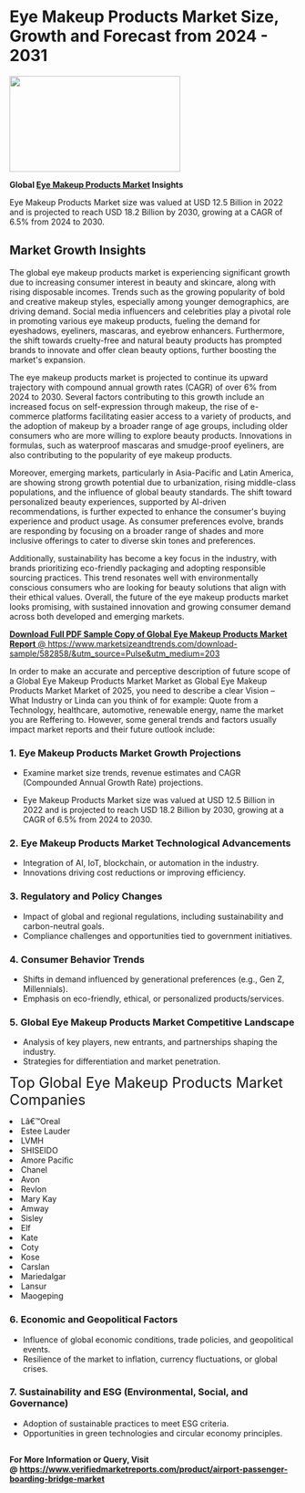 <H1>Eye Makeup Products Market Size, Growth and Forecast from 2024 - 2031</H1><img class="aligncenter size-medium wp-image-584254" src="https://thirdeyenews.in/wp-content/uploads/2024/09/Global-Market-Research-300x168.jpeg" alt="" width="300" height="168" /><p><strong>Global&nbsp;<a href="https://www.marketsizeandtrends.com/download-sample/582858/&amp;utm_source=Pulse&amp;utm_medium=203">Eye Makeup Products Market</a> Insights</strong></p><p>Eye Makeup Products Market size was valued at USD 12.5 Billion in 2022 and is projected to reach USD 18.2 Billion by 2030, growing at a CAGR of 6.5% from 2024 to 2030.</p><p><h2>Market Growth Insights</h2> <p>The global eye makeup products market is experiencing significant growth due to increasing consumer interest in beauty and skincare, along with rising disposable incomes. Trends such as the growing popularity of bold and creative makeup styles, especially among younger demographics, are driving demand. Social media influencers and celebrities play a pivotal role in promoting various eye makeup products, fueling the demand for eyeshadows, eyeliners, mascaras, and eyebrow enhancers. Furthermore, the shift towards cruelty-free and natural beauty products has prompted brands to innovate and offer clean beauty options, further boosting the market's expansion.</p> <p><a href="#"></a></p> <p>The eye makeup products market is projected to continue its upward trajectory with compound annual growth rates (CAGR) of over 6% from 2024 to 2030. Several factors contributing to this growth include an increased focus on self-expression through makeup, the rise of e-commerce platforms facilitating easier access to a variety of products, and the adoption of makeup by a broader range of age groups, including older consumers who are more willing to explore beauty products. Innovations in formulas, such as waterproof mascaras and smudge-proof eyeliners, are also contributing to the popularity of eye makeup products.</p> <p>Moreover, emerging markets, particularly in Asia-Pacific and Latin America, are showing strong growth potential due to urbanization, rising middle-class populations, and the influence of global beauty standards. The shift toward personalized beauty experiences, supported by AI-driven recommendations, is further expected to enhance the consumer's buying experience and product usage. As consumer preferences evolve, brands are responding by focusing on a broader range of shades and more inclusive offerings to cater to diverse skin tones and preferences.</p> <p>Additionally, sustainability has become a key focus in the industry, with brands prioritizing eco-friendly packaging and adopting responsible sourcing practices. This trend resonates well with environmentally conscious consumers who are looking for beauty solutions that align with their ethical values. Overall, the future of the eye makeup products market looks promising, with sustained innovation and growing consumer demand across both developed and emerging markets.</p> <p><a href="#"></p><p><span class=""><strong>Download Full PDF Sample Copy of Global Eye Makeup Products Market Report</strong> @ <a href="https://www.marketsizeandtrends.com/download-sample/582858/&amp;utm_source=Pulse&amp;utm_medium=203" target="_blank">https://www.marketsizeandtrends.com/download-sample/582858/&amp;utm_source=Pulse&amp;utm_medium=203</a></span></p><p>In order to make an accurate and perceptive description of future scope of a Global&nbsp;Eye Makeup Products Market Market as Global&nbsp;Eye Makeup Products Market Market of 2025, you need to describe a clear Vision &ndash; What Industry or Linda can you think of for example: Quote from a Technology, healthcare, automotive, renewable energy, name the market you are Reffering to. However, some general trends and factors usually impact market reports and their future outlook include:</p><h3>1.&nbsp;<strong>Eye Makeup Products Market Growth Projections</strong></h3><ul><li>Examine market size trends, revenue estimates and CAGR (Compounded Annual Growth Rate) projections.</li><li><p>Eye Makeup Products Market size was valued at USD 12.5 Billion in 2022 and is projected to reach USD 18.2 Billion by 2030, growing at a CAGR of 6.5% from 2024 to 2030.</p></li></ul><h3>2.&nbsp;<strong>Eye Makeup Products Market Technological Advancements</strong></h3><ul><li>Integration of AI, IoT, blockchain, or automation in the industry.</li><li>Innovations driving cost reductions or improving efficiency.</li></ul><h3>3.&nbsp;<strong>Regulatory and Policy Changes</strong></h3><ul><li>Impact of global and regional regulations, including sustainability and carbon-neutral goals.</li><li>Compliance challenges and opportunities tied to government initiatives.</li></ul><h3>4.&nbsp;<strong>Consumer Behavior Trends</strong></h3><ul><li>Shifts in demand influenced by generational preferences (e.g., Gen Z, Millennials).</li><li>Emphasis on eco-friendly, ethical, or personalized products/services.</li></ul><h3>5.&nbsp;<strong>Global Eye Makeup Products Market Competitive Landscape</strong></h3><ul><li>Analysis of key players, new entrants, and partnerships shaping the industry.</li><li>Strategies for differentiation and market penetration.</li></ul><p data-pm-slice="1 1 []"><span style="color: inherit; font-family: inherit; font-size: 25px;">Top Global Eye Makeup Products Market Companies</span></p><div class="" data-test-id=""><p><li>Lâ€™Oreal</li><li> Estee Lauder</li><li> LVMH</li><li> SHISEIDO</li><li> Amore Pacific</li><li> Chanel</li><li> Avon</li><li> Revlon</li><li> Mary Kay</li><li> Amway</li><li> Sisley</li><li> Elf</li><li> Kate</li><li> Coty</li><li> Kose</li><li> Carslan</li><li> Mariedalgar</li><li> Lansur</li><li> Maogeping</li></p></div><h3>6.&nbsp;<strong>Economic and Geopolitical Factors</strong></h3><ul><li>Influence of global economic conditions, trade policies, and geopolitical events.</li><li>Resilience of the market to inflation, currency fluctuations, or global crises.</li></ul><h3>7.&nbsp;<strong>Sustainability and ESG (Environmental, Social, and Governance)</strong></h3><ul><li>Adoption of sustainable practices to meet ESG criteria.</li><li>Opportunities in green technologies and circular economy principles.</li></ul><h2><strong style="font-size: 14px;">For More Information or Query, Visit @&nbsp;</strong><a style="background-color: #ffffff; font-size: 14px;" href="https://www.marketsizeandtrends.com/report/eye-makeup-products-market/" target="_blank">https://www.verifiedmarketreports.com/product/airport-passenger-boarding-bridge-market</a></h2>
